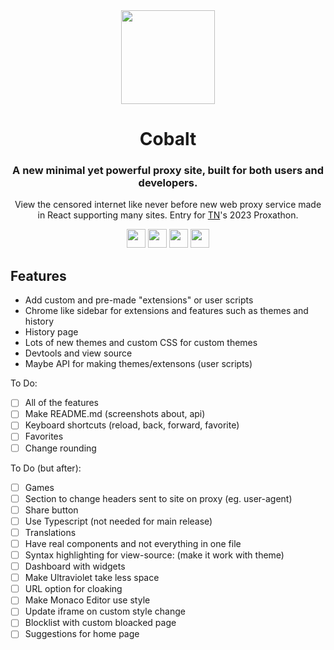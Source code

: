<div align="center">
<img height="150px" src="https://raw.githubusercontent.com/Cobalt-Web/Cobalt/main/src/assets/logo.svg">
<h1>Cobalt</h1>
<h3>A new minimal yet powerful proxy site, built for both users and developers.</h3>
<p>View the censored internet like never before new web proxy service made in React supporting many sites. Entry for <a href="https://github.com/titaniumnetwork-dev">TN</a>'s 2023 Proxathon.</p>
</div>

<p align="center">
<a href="https://repl.it/github/Cobalt-Web/Cobalt"><img height="30px" src="https://raw.githubusercontent.com/FogNetwork/Tsunami/main/deploy/replit2.svg"><img></a>
<a href="https://glitch.com/edit/#!/import/github/Cobalt-Web/Cobalt"><img height="30px" src="https://raw.githubusercontent.com/FogNetwork/Tsunami/main/deploy/glitch2.svg"><img></a>
<a href="https://railway.app/new/template?template=https://github.com/Cobalt-Web/Cobalt"><img height="30px" src="https://raw.githubusercontent.com/FogNetwork/Tsunami/main/deploy/railway2.svg"><img></a>
<a href="https://app.koyeb.com/deploy?type=git&repository=github.com/Cobalt-Web/Cobalt&branch=main&name=Cobalt"><img height="30px" src="https://raw.githubusercontent.com/FogNetwork/Tsunami/main/deploy/koyeb2.svg"><img></a>
</p>

## Features
- Add custom and pre-made "extensions" or user scripts
- Chrome like sidebar for extensions and features such as themes and history
- History page
- Lots of new themes and custom CSS for custom themes
- Devtools and view source
- Maybe API for making themes/extensons (user scripts)

To Do:
- [ ] All of the features
- [ ] Make README.md (screenshots about, api)
- [ ] Keyboard shortcuts (reload, back, forward, favorite)
- [ ] Favorites
- [ ] Change rounding

To Do (but after):
- [ ] Games
- [ ] Section to change headers sent to site on proxy (eg. user-agent)
- [ ] Share button
- [ ] Use Typescript (not needed for main release)
- [ ] Translations
- [ ] Have real components and not everything in one file
- [ ] Syntax highlighting for view-source: (make it work with theme)
- [ ] Dashboard with widgets
- [ ] Make Ultraviolet take less space
- [ ] URL option for cloaking
- [ ] Make Monaco Editor use style
- [ ] Update iframe on custom style change
- [ ] Blocklist with custom bloacked page
- [ ] Suggestions for home page